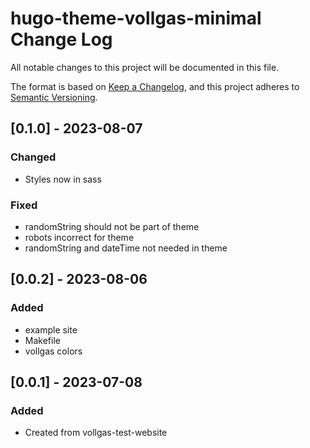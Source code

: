 # hugo-theme-vollgas-minimal Change Log

All notable changes to this project will be documented in this file.

The format is based on [Keep a Changelog](https://keepachangelog.com/en/1.1.0/),
and this project adheres to [Semantic Versioning](https://semver.org/spec/v2.0.0.html).

## [0.1.0] - 2023-08-07

### Changed

- Styles now in sass

### Fixed

- randomString should not be part of theme
- robots incorrect for theme
- randomString and dateTime not needed in theme

## [0.0.2] - 2023-08-06

### Added

- example site
- Makefile
- vollgas colors

## [0.0.1] - 2023-07-08

### Added

- Created from vollgas-test-website
